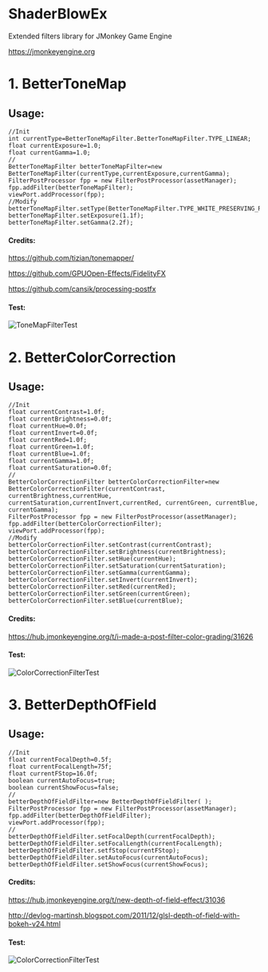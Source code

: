 # ShaderBlowEx
Extended filters library for JMonkey Game Engine

https://jmonkeyengine.org

# 1. BetterToneMap

## Usage: 
```
//Init
int currentType=BetterToneMapFilter.BetterToneMapFilter.TYPE_LINEAR;
float currentExposure=1.0;
float currentGamma=1.0;
//
BetterToneMapFilter betterToneMapFilter=new BetterToneMapFilter(currentType,currentExposure,currentGamma);
FilterPostProcessor fpp = new FilterPostProcessor(assetManager);
fpp.addFilter(betterToneMapFilter);
viewPort.addProcessor(fpp);
//Modify
betterToneMapFilter.setType(BetterToneMapFilter.TYPE_WHITE_PRESERVING_REINHARD);
betterToneMapFilter.setExposure(1.1f);
betterToneMapFilter.setGamma(2.2f);
```


#### Credits:

https://github.com/tizian/tonemapper/

https://github.com/GPUOpen-Effects/FidelityFX

https://github.com/cansik/processing-postfx

#### Test:

![ToneMapFilterTest](../master/img/BetterToneMapFilter.jpg)


# 2. BetterColorCorrection

## Usage: 
```
//Init
float currentContrast=1.0f;
float currentBrightness=0.0f;
float currentHue=0.0f;
float currentInvert=0.0f;
float currentRed=1.0f;
float currentGreen=1.0f;
float currentBlue=1.0f;
float currentGamma=1.0f;
float currentSaturation=0.0f;
//
BetterColorCorrectionFilter betterColorCorrectionFilter=new BetterColorCorrectionFilter(currentContrast, currentBrightness,currentHue, currentSaturation,currentInvert,currentRed, currentGreen, currentBlue, currentGamma); 
FilterPostProcessor fpp = new FilterPostProcessor(assetManager);
fpp.addFilter(betterColorCorrectionFilter);
viewPort.addProcessor(fpp);
//Modify
betterColorCorrectionFilter.setContrast(currentContrast);
betterColorCorrectionFilter.setBrightness(currentBrightness);
betterColorCorrectionFilter.setHue(currentHue);
betterColorCorrectionFilter.setSaturation(currentSaturation);
betterColorCorrectionFilter.setGamma(currentGamma);
betterColorCorrectionFilter.setInvert(currentInvert);
betterColorCorrectionFilter.setRed(currentRed);
betterColorCorrectionFilter.setGreen(currentGreen);
betterColorCorrectionFilter.setBlue(currentBlue);
```
#### Credits:

https://hub.jmonkeyengine.org/t/i-made-a-post-filter-color-grading/31626

#### Test:

![ColorCorrectionFilterTest](../master/img/BetterColorCorrectionFilter.jpg)

# 3. BetterDepthOfField

## Usage: 
```
//Init
float currentFocalDepth=0.5f;
float currentFocalLength=75f;
float currentFStop=16.0f;
boolean currentAutoFocus=true;
boolean currentShowFocus=false;
//
betterDepthOfFieldFilter=new BetterDepthOfFieldFilter( );
FilterPostProcessor fpp = new FilterPostProcessor(assetManager);
fpp.addFilter(betterDepthOfFieldFilter);
viewPort.addProcessor(fpp);
//
betterDepthOfFieldFilter.setFocalDepth(currentFocalDepth);
betterDepthOfFieldFilter.setFocalLength(currentFocalLength);
betterDepthOfFieldFilter.setfStop(currentFStop);
betterDepthOfFieldFilter.setAutoFocus(currentAutoFocus);
betterDepthOfFieldFilter.setShowFocus(currentShowFocus);
```

#### Credits:

https://hub.jmonkeyengine.org/t/new-depth-of-field-effect/31036
 
http://devlog-martinsh.blogspot.com/2011/12/glsl-depth-of-field-with-bokeh-v24.html

#### Test:

![ColorCorrectionFilterTest](../master/img/BetterDepthOfFieldFilter.jpg)

